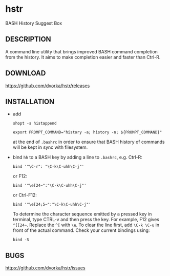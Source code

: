 hstr
====

BASH History Suggest Box

DESCRIPTION
-----------
A command line utility that brings improved BASH command completion 
from the history. It aims to make completion easier and faster
than Ctrl-R.


DOWNLOAD
--------
https://github.com/dvorka/hstr/releases


INSTALLATION
------------
* add 

     `shopt -s histappend`

     `export PROMPT_COMMAND="history -a; history -n; ${PROMPT_COMMAND}"`

  at the end of `.bashrc` in order to ensure that BASH history of commands 
  will be kept in sync with filesystem.
* bind `hh` to a BASH key by adding a line to `.bashrc`, e.g. Ctrl-R:

    `bind '"\C-r": "\C-k\C-uhh\C-j"'`

  or F12:

    `bind '"\e[24~":"\C-k\C-uhh\C-j"'` 

  or Ctrl-F12:

    `bind '"\e[24;5~":"\C-k\C-uhh\C-j"'`

  To determine the character sequence emitted by a pressed key in terminal, 
  type CTRL-v and then press the key. For example, F12 gives `^[[24~`. 
  Replace the `^[` with `\e`. To clear the line first, add `\C-k \C-u` in 
  front of the actual command. Check your current bindings using:

    `bind -S`

BUGS
----
https://github.com/dvorka/hstr/issues

